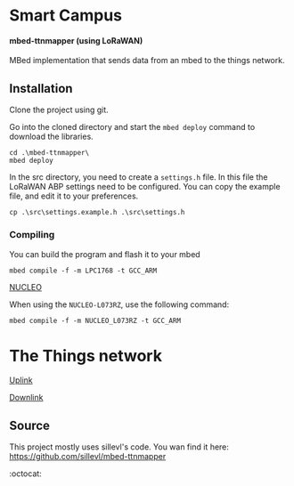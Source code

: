 # Smart Campus

#### mbed-ttnmapper (using LoRaWAN)
MBed implementation that sends data from an mbed to the things network.

## Installation

Clone the project using git.

Go into the cloned directory and start the `mbed deploy` command to download the libraries.
```
cd .\mbed-ttnmapper\
mbed deploy
```

In the src directory, you need to create a `settings.h` file. In this file
the LoRaWAN ABP settings need to be configured. You can copy
the example file, and edit it to your preferences.

```
cp .\src\settings.example.h .\src\settings.h
```

### Compiling

You can build the program and flash it to your mbed
```
mbed compile -f -m LPC1768 -t GCC_ARM
```

[NUCLEO](./NUCLEO.md)

When using the `NUCLEO-L073RZ`, use the following command:
```
mbed compile -f -m NUCLEO_L073RZ -t GCC_ARM
```

# The Things network

[Uplink](/report/uplink.md)

[Downlink](/report/downlink.md)





## Source

This project mostly uses sillevl's code.
You wan find it here:
https://github.com/sillevl/mbed-ttnmapper




:octocat:
